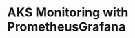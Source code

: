 # AKS Monitoring with PrometheusGrafana                                                                                                                                                                                                                                                                                                                                                                                                                                                       
